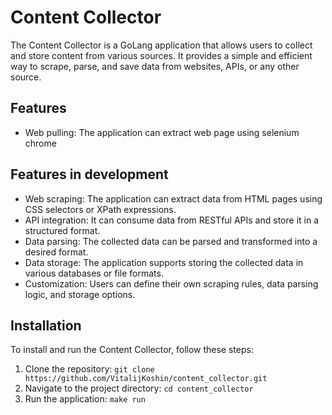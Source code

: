 # Content Collector

The Content Collector is a GoLang application that allows users to collect and store content from various sources. It provides a simple and efficient way to scrape, parse, and save data from websites, APIs, or any other source.

## Features
- Web pulling: The application can extract web page using selenium chrome

## Features in development
- Web scraping: The application can extract data from HTML pages using CSS selectors or XPath expressions.
- API integration: It can consume data from RESTful APIs and store it in a structured format.
- Data parsing: The collected data can be parsed and transformed into a desired format.
- Data storage: The application supports storing the collected data in various databases or file formats.
- Customization: Users can define their own scraping rules, data parsing logic, and storage options.


## Installation

To install and run the Content Collector, follow these steps:

1. Clone the repository: `git clone https://github.com/VitalijKoshin/content_collector.git`
2. Navigate to the project directory: `cd content_collector`
3. Run the application: `make run`